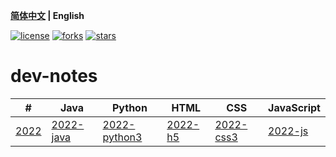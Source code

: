 <a name="readme-top"></a>
**[简体中文](./README.CN.md) | English**

[![license](https://img.shields.io/github/license/lyzsk/dev-notes.svg?style=plastic&logo=github)](https://github.com/lyzsk/dev-notes/blob/master/LICENSE) [![forks](https://img.shields.io/github/forks/lyzsk/dev-notes.svg?style=plastic&logo=github)](https://github.com/lyzsk/dev-notes/members) [![stars](https://img.shields.io/github/stars/lyzsk/dev-notes.svg?style=plastic&logo=github)](https://github.com/lyzsk/dev-notes/stargazers)

# dev-notes

| #                                  | Java                                              | Python                                                   | HTML                                                            | CSS                                                               | JavaScript                                                      |
| ---------------------------------- | ------------------------------------------------- | -------------------------------------------------------- | --------------------------------------------------------------- | ----------------------------------------------------------------- | --------------------------------------------------------------- |
| [2022](./notes/2022/2022-notes.md) | [2022-java](./notes/2022/Java/2022-java-notes.md) | [2022-python3](./notes/2022/Python/2022-python-notes.md) | [2022-h5](./notes/2022/HTML-CSS-JavaScript/2022-html-css-js.md) | [2022-css3](./notes/2022/HTML-CSS-JavaScript/2022-html-css-js.md) | [2022-js](./notes/2022/HTML-CSS-JavaScript/2022-html-css-js.md) |
